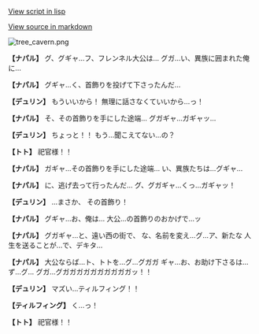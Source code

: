 [View script in lisp](../scripts/1250702.txt)

[View source in markdown](1250702.md)

![tree_cavern.png](../images/backgrounds/tree_cavern.png)

**【ナパル】**
グ、グギャ…フ、フレンネル大公は…
グガ…い、異族に囲まれた俺に…

**【ナパル】**
グギャ…く、首飾りを投げて下さったんだ…

**【デュリン】**
もういいから！
無理に話さなくていいから…っ！

**【ナパル】**
そ、その首飾りを手にした途端…
グガギャ…ガギャッ…

**【デュリン】**
ちょっと！！
もう…聞こえてない…の？

**【トト】**
祀官様！！

**【ナパル】**
ガギャ…その首飾りを手にした途端…
い、異族たちは…グギャ…

**【ナパル】**
に、逃げ去って行ったんだ…
グ、グガギャ…くっ…ガギャッ！

**【デュリン】**
…まさか、
その首飾り！

**【ナパル】**
グギャ…お、俺は…
大公…の首飾りのおかげで…ッ

**【ナパル】**
グガギャ…と、遠い西の街で、
な、名前を変え…グ…ア、新たな
人生を送ることが…で、デキタ…

**【ナパル】**
大公ならば…ト、トトを…グ…グガガ
ギャ…お、お助け下さるは…ず…グ…
グガ…グガガガガガガガガガガッ！！

**【デュリン】**
マズい…ティルフィング！！

**【ティルフィング】**
く…っ！

**【トト】**
祀官様！！